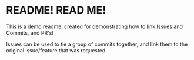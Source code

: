 # README! READ ME!
This is a demo readme, created for demonstrating how to link Issues and Commits, and PR's!

Issues can be used to tie a group of commits together, and link them to the original issue/feature that was requested. 